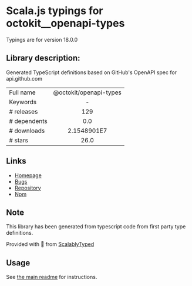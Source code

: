 
# Scala.js typings for octokit__openapi-types

Typings are for version 18.0.0

## Library description:
Generated TypeScript definitions based on GitHub's OpenAPI spec for api.github.com

|                    |                 |
| ------------------ | :-------------: |
| Full name          | @octokit/openapi-types |
| Keywords           | - |
| # releases         | 129 |
| # dependents       | 0.0 |
| # downloads        | 2.1548901E7 |
| # stars            | 26.0 |

## Links
- [Homepage](https://github.com/octokit/openapi-types.ts#readme)
- [Bugs](https://github.com/octokit/openapi-types.ts/issues)
- [Repository](https://github.com/octokit/openapi-types.ts)
- [Npm](https://www.npmjs.com/package/%40octokit%2Fopenapi-types)
    


## Note
This library has been generated from typescript code from first party type definitions.

Provided with :purple_heart: from [ScalablyTyped](https://github.com/oyvindberg/ScalablyTyped)

## Usage
See [the main readme](../../readme.md) for instructions.



